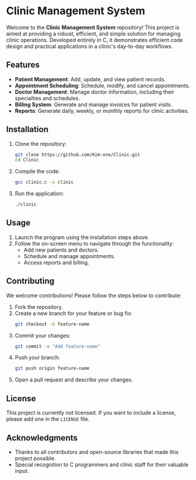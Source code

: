 # Clinic Management System

Welcome to the **Clinic Management System** repository! This project is aimed at providing a robust, efficient, and simple solution for managing clinic operations. Developed entirely in C, it demonstrates efficient code design and practical applications in a clinic's day-to-day workflows.

## Features

- **Patient Management**: Add, update, and view patient records.
- **Appointment Scheduling**: Schedule, modify, and cancel appointments.
- **Doctor Management**: Manage doctor information, including their specialties and schedules.
- **Billing System**: Generate and manage invoices for patient visits.
- **Reports**: Generate daily, weekly, or monthly reports for clinic activities.

## Installation

1. Clone the repository:
   ```bash
   git clone https://github.com/Kim-one/Clinic.git
   cd Clinic
   ```

2. Compile the code:
   ```bash
   gcc clinic.c -o clinic
   ```

3. Run the application:
   ```bash
   ./clinic
   ```

## Usage

1. Launch the program using the installation steps above.
2. Follow the on-screen menu to navigate through the functionality:
   - Add new patients and doctors.
   - Schedule and manage appointments.
   - Access reports and billing.

## Contributing

We welcome contributions! Please follow the steps below to contribute:

1. Fork the repository.
2. Create a new branch for your feature or bug fix:
   ```bash
   git checkout -b feature-name
   ```
3. Commit your changes:
   ```bash
   git commit -m "Add feature-name"
   ```
4. Push your branch:
   ```bash
   git push origin feature-name
   ```
5. Open a pull request and describe your changes.

## License

This project is currently not licensed. If you want to include a license, please add one in the `LICENSE` file.

## Acknowledgments

- Thanks to all contributors and open-source libraries that made this project possible.
- Special recognition to C programmers and clinic staff for their valuable input.

